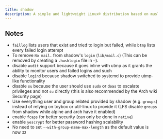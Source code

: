 ```yaml
---
title: shadow
description: A simple and lightweight Linux® distribution based on musl libc and toybox
---
```


## Notes
- `faillog` lists users that exist and tried to login but failed, while `btmp` lists every failed login attempt
- To remove `No mail.` from shadow's `login` (`lib/mail.c`) (This can be removed by creating a `.hushlogin` file in `~`).
- disable `audit` support because it goes inline with utmp as it grants the ability to monitor users and failed logins and such
- disable `logind` because shadow switched to systemd to provide utmp-like functionality
- disable `su` because the user should use `sudo` or `doas` to escalate privileges and not `su` directly (this is also recommended by the Arch wiki Security page)
- Use everything user and group related provided by shadow (e.g. `groups`) instead of relying on toybox or util-linux to provide it (LFS disable `groups` from shadow while alpine and arch have it enabled)
- enable `fcaps` for better security (can only be done in `native`)
- enable `yescrypt` for better password hashing scalability
- No need to set `--with-group-name-max-length` as the default value is now `32`
